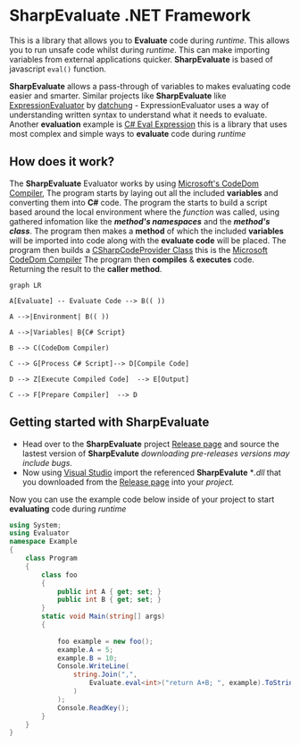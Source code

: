 # SharpEvaluate .NET Framework

This is a library that allows you to **Evaluate** code during *runtime*. This allows you to run unsafe code whilst during *runtime*. This can make importing variables from external applications quicker. **SharpEvaluate** is based of javascript ```eval()``` function.  

**SharpEvaluate** allows a pass-through of variables to makes evaluating code easier and smarter. Similar projects like **SharpEvaluate** like [ExpressionEvaluator](https://github.com/datchung/ExpressionEvaluator) by [datchung](https://github.com/datchung/) - ExpressionEvaluator uses a way of understanding written syntax to understand what it needs to evaluate. Another **evaluation** example is [C# Eval Expression](https://eval-expression.net/) this is a library that uses most complex and simple ways to **evaluate** code during *runtime*

## How does it work?
The **SharpEvaluate** Evaluator works by using [Microsoft's CodeDom Compiler](https://docs.microsoft.com/en-us/dotnet/api/system.codedom.compile), The program starts by laying out all the included **variables** and converting them into **C#** code. The program the starts to build a script based around the local environment where the *function* was called, using gathered infomation like the ***method's namespaces*** and the ***method's class***. The program then makes a **method** of which the included **variables** will be imported into code along with the **evaluate code** will be placed. The program then builds a [CSharpCodeProvider  Class](https://docs.microsoft.com/en-us/dotnet/api/microsoft.csharp.csharpcodeprovider?view=net-5.0) this is the [Microsoft CodeDom Compiler](https://docs.microsoft.com/en-us/dotnet/api/system.codedom.compile) The program then **compiles** & **executes** code. Returning the result to the **caller method**.
```mermaid
graph LR

A[Evaluate] -- Evaluate Code --> B(( ))

A -->|Environment| B(( ))

A -->|Variables| B{C# Script}

B --> C(CodeDom Compiler)

C --> G[Process C# Script]--> D[Compile Code]

D --> Z[Execute Compiled Code]  --> E[Output]

C --> F[Prepare Compiler]  --> D
```
## Getting started with **SharpEvaluate**
- Head over to the **SharpEvaluate** project [Release page](https://github.com/DressyLemon/SharpEvaluate/releases) and source the lastest version of **SharpEvalute** *downloading pre-releases versions may include bugs*.
- Now using [Visual Studio](https://visualstudio.microsoft.com/) import the referenced **SharpEvalute** **.dll* that you downloaded from the [Release page](https://github.com/DressyLemon/SharpEvaluate/releases)  into your *project.*


Now you can use the example code below inside of your project to start **evaluating** code during *runtime*

```csharp
using System;
using Evaluator
namespace Example
{
    class Program
    {
        class foo
        {
            public int A { get; set; }
            public int B { get; set; }
        }
        static void Main(string[] args)
        {
            
            foo example = new foo();
            example.A = 5;
            example.B = 10;
            Console.WriteLine(
                string.Join(",",
                    Evaluate.eval<int>("return A+B; ", example).ToString()
                )
            );
            Console.ReadKey();
        }
    }
}
```

